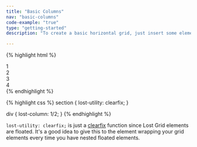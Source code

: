 ```yaml
---
title: "Basic Columns"
nav: "basic-columns"
code-example: "true"
type: "getting-started"
description: "To create a basic horizontal grid, just insert some elements into any containing element like so and pass a fraction to the `lost-column` property. To unset (or remove) a column rule, possibly at a larger breakpoint, use `lost-column: none;`"

---
```


{% highlight html %}
<section>
  <div>1</div>
  <div>2</div>
  <div>3</div>
  <div>4</div>
</section>
{% endhighlight %}

{% highlight css %}
section {
  lost-utility: clearfix;
}

div {
  lost-column: 1/2;
}
{% endhighlight %}


`lost-utility: clearfix;` is just a [clearfix](http://nicolasgallagher.com/micro-clearfix-hack/) function since Lost Grid elements are floated. It's a good idea to give this to the element wrapping your grid elements every time you have nested floated elements.
